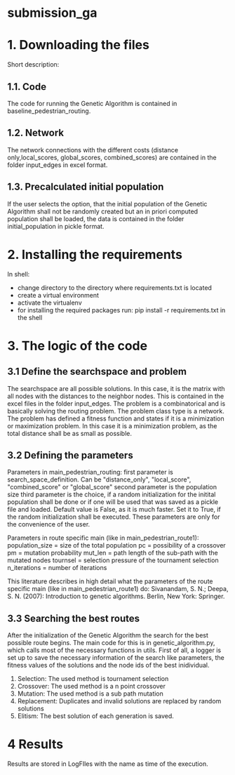 # submission_ga
# 1.  Downloading the files
Short description: 
## 1.1.  Code  
The code for running the Genetic Algorithm is contained in baseline_pedestrian_routing.
## 1.2.    Network
The network connections with the different costs (distance only,local_scores, global_scores, combined_scores) are contained in the folder input_edges in excel format.
## 1.3.    Precalculated initial population
If the user selects the option, that the initial population of the Genetic Algorithm shall not be randomly created but an in priori computed population shall be loaded, the data is contained in the folder initial_population in pickle format.

# 2.  Installing the requirements
In shell:
*   change directory to the directory where requirements.txt is located
*   create a virtual environment
*   activate the virtualenv
*   for installing the required packages run:  pip install -r requirements.txt in the shell
 # 3. The logic of the code
 ## 3.1 Define the searchspace and problem
 The searchspace are all possible solutions. In this case, it is the matrix with all nodes with the distances to the neighbor nodes. This is contained in the excel files in the folder input_edges. The problem is a combinatorical and is basically solving the routing problem. The problem class type is a network. The problem has defined a fitness function and states if it is a minimization or maximization problem. In this case it is a minimization problem, as the total distance shall be as small as possible.
 ## 3.2 Defining the parameters
Parameters in main_pedestrian_routing: 
first parameter is search_space_definition. Can be "distance_only", "local_score", "combined_score" or "global_score"
second parameter is the population size
third parameter is the choice, if a random initialization for the initital population shall be done or if one will be used that was saved as a pickle file and loaded. Default value is False, as it is much faster. Set it to True, if the random initialization shall be executed.
These parameters are only for the convenience of the user.

Parameters in route specific main (like in main_pedestrian_route1):
population_size = size of the total population
pc = possibility of a crossover
pm = mutation probability
mut_len = path length of the sub-path with the mutated nodes
tournsel = selection pressure of the tournament selection
n_iterations = number of iterations

This literature describes in high detail what the parameters of the route specific main (like in main_pedestrian_route1) do:
Sivanandam, S. N.; Deepa, S. N. (2007): Introduction to genetic algorithms. Berlin, New York: Springer.

 ## 3.3 Searching the best routes
 After the initialization of the Genetic Algorithm the search for the best possible route begins. The main code for this is in genetic_algorithm.py, which calls most of the necessary functions in utils. First of all, a logger is set up to save the necessary information of the search like parameters, the fitness values of the solutions and the node ids of the best inidividual.
 1. Selection: The used method is tournament selection
 2. Crossover: The used method is a n point crossover
 3. Mutation: The used method is a sub path mutation
 4. Replacement: Duplicates and invalid solutions are replaced by random solutions
 5. Elitism: The best solution of each generation is saved.
 
 # 4 Results
 Results are stored in LogFIles with the name as time of the execution.
 
